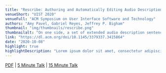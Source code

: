 ```yaml
---
title: "Rescribe: Authoring and Automatically Editing Audio Descriptions"
venueShort: "UIST 2020"
venueFull: "ACM Symposium on User Interface Software and Technology"
authors: "Amy Pavel, Gabriel Reyes, Jeffrey P. Bigham"
thumbnail: "img/thumbnails/rescribe.png"
thumbnailalt: "On one side, a set of extended audio description sentences with their corresponding frames, and in the other column a set of inline audio description sentences and the same frames. The shortened descriptions are as follows: `Shots of lavender in a farmers market' is shortened to `Shots of lavender', `Red flowers against a white house and blue sky' is shortened to `Red flowers', `a courtyard and a pool' is not shortened, `Gaby bikes along a path' is shortened to `Close up of french fries', and `Close up of tater tots and french fries' is shortened to `Close up of french fries'"
link: "https://dl.acm.org/doi/10.1145/3379337.3415864"
date: "2020-10-08"
highlight: true
highlightDescription: "Lorem ipsum dolor sit amet, consectetur adipiscing elit. Pellentesque sed augue sed tortor ornare venenatis non sed lorem. Vestibulum arcu dui, ultrices ut dolor nec, iaculis elementum ligula. Cras consectetur consectetur nisl, a rhoncus arcu mollis id. Fusce vel vestibulum est. Curabitur sed elit at quam mollis volutpat."
---
```


[PDF][1] | [5 Minute Talk][2] | [15 Minute Talk][3]

[1]: papers/rescribe.pdf
[2]: https://youtu.be/iVVohkMu5jE
[3]: https://www.youtube.com/watch?v=jmyPmT5T0PY